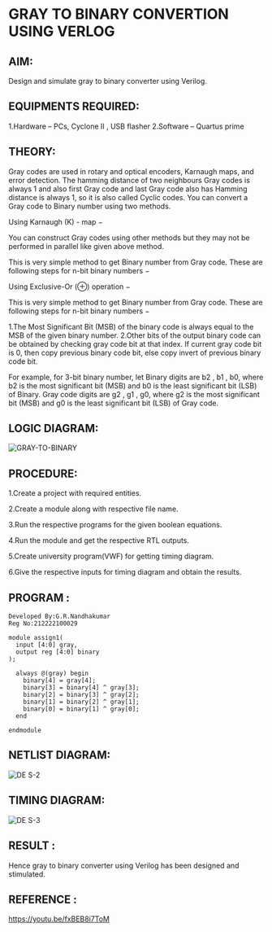 # GRAY TO BINARY CONVERTION USING VERLOG 

## AIM:
Design and simulate gray to binary converter using Verilog.

## EQUIPMENTS REQUIRED:
1.Hardware – PCs, Cyclone II , USB flasher
2.Software – Quartus prime

## THEORY:
Gray codes are used in rotary and optical encoders, Karnaugh maps, and error detection. The hamming distance of two neighbours Gray codes is always 1 and also first Gray code and last Gray code also has Hamming distance is always 1, so it is also called Cyclic codes. You can convert a Gray code to Binary number using two methods.

Using Karnaugh (K) - map −

You can construct Gray codes using other methods but they may not be performed in parallel like given above method. 

This is very simple method to get Binary number from Gray code. These are following steps for n-bit binary numbers −

Using Exclusive-Or (⊕) operation −

This is very simple method to get Binary number from Gray code. These are following steps for n-bit binary numbers −

1.The Most Significant Bit (MSB) of the binary code is always equal to the MSB of the given binary number.
2.Other bits of the output binary code can be obtained by checking gray code bit at that index. If current gray code bit is 0, then copy previous binary code bit, else copy invert of previous binary code bit.

For example, for 3-bit binary number, let Binary digits are b2 , b1 , b0, where b2 is the most significant bit (MSB) and b0 is the least significant bit (LSB) of Binary. Gray code digits are g2 , g1 , g0, where g2 is the most significant bit (MSB) and g0 is the least significant bit (LSB) of Gray code.

## LOGIC DIAGRAM:
![GRAY-TO-BINARY](https://github.com/Nandhakumar1313/Simulation-project--Digital-Electronics/assets/120230694/cbbfde0d-4929-45c1-bf1a-4583150dd170)

## PROCEDURE:
1.Create a project with required entities.

2.Create a module along with respective file name.

3.Run the respective programs for the given boolean equations.

4.Run the module and get the respective RTL outputs.

5.Create university program(VWF) for getting timing diagram.

6.Give the respective inputs for timing diagram and obtain the results.

## PROGRAM :
```
Developed By:G.R.Nandhakumar
Reg No:212222100029
```
```
module assign1(
  input [4:0] gray,
  output reg [4:0] binary
);

  always @(gray) begin
    binary[4] = gray[4];
    binary[3] = binary[4] ^ gray[3];
    binary[2] = binary[3] ^ gray[2];
    binary[1] = binary[2] ^ gray[1];
    binary[0] = binary[1] ^ gray[0];
  end

endmodule
```
## NETLIST DIAGRAM:
![DE S-2](https://github.com/Nandhakumar1313/Simulation-project--Digital-Electronics/assets/120230694/6e40927a-d37c-4367-8060-e8b3d9e27a2b)

## TIMING DIAGRAM:
![DE S-3](https://github.com/Nandhakumar1313/Simulation-project--Digital-Electronics/assets/120230694/7c946f17-d808-4e60-8c5a-ee14412bd309)



## RESULT :
Hence gray to binary converter using Verilog has been designed and stimulated.

## REFERENCE :
https://youtu.be/fxBEB8i7ToM

